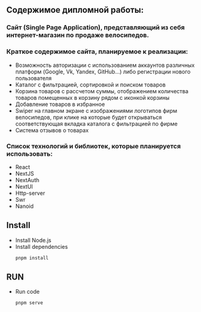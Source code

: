 ## Содержимое дипломной работы:

### Сайт (Single Page Application), представляющий из себя интернет-магазин по продаже велосипедов.

### Краткое содержимое сайта, планируемое к реализации:

- Возможность авторизации с использованием аккаунтов различных платформ (Google, Vk, Yandex, GitHub...) либо регистрации нового пользователя
- Каталог с фильтрацией, сортировкой и поиском товаров
- Корзина товаров с рассчетом суммы, отображением количества товаров помещенных в корзину рядом с иконкой корзины
- Добавление товаров в избранное
- Swiper на главном экране с изображениями логотипов фирм велосипедов, при клике на которые будет открываться соответствующая вкладка каталога с фильтрацией по фирме
- Система отзывов о товарах

### Список технологий и библиотек, которые планируется использовать:

- React
- NextJS
- NextAuth
- NextUI
- Http-server
- Swr
- Nanoid

## Install

- Install Node.js
- Install dependencies
  ```bash
  pnpm install
  ```

## RUN

- Run code
  ```bash
  pnpm serve
  ```
